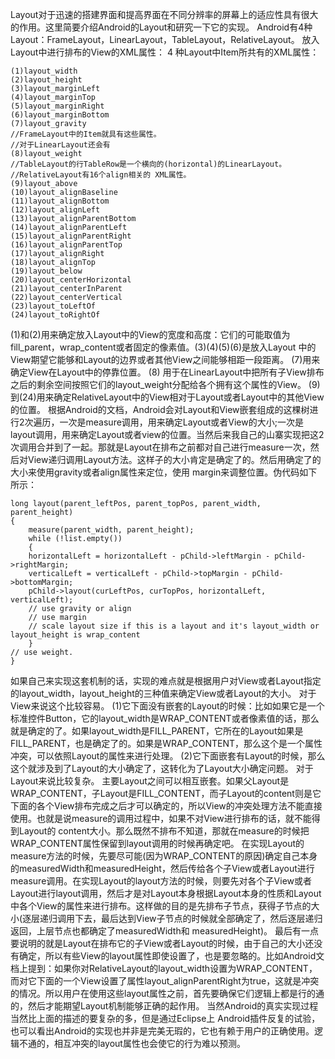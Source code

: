 Layout对于迅速的搭建界面和提高界面在不同分辨率的屏幕上的适应性具有很大的作用。这里简要介绍Android的Layout和研究一下它的实现。
Android有4种 Layout：FrameLayout，LinearLayout，TableLayout，RelativeLayout。
放入Layout中进行排布的View的XML属性：
4 种Layout中Item所共有的XML属性：
```  
(1)layout_width
(2)layout_height
(3)layout_marginLeft
(4)layout_marginTop
(5)layout_marginRight
(6)layout_marginBottom
(7)layout_gravity
//FrameLayout中的Item就具有这些属性。
//对于LinearLayout还会有
(8)layout_weight
//TableLayout的行TableRow是一个横向的(horizontal)的LinearLayout。
//RelativeLayout有16个align相关的 XML属性。
(9)layout_above
(10)layout_alignBaseline
(11)layout_alignBottom
(12)layout_alignLeft
(13)layout_alignParentBottom
(14)layout_alignParentLeft
(15)layout_alignParentRight
(16)layout_alignParentTop
(17)layout_alignRight
(18)layout_alignTop
(19)layout_below
(20)layout_centerHorizontal
(21)layout_centerInParent
(22)layout_centerVertical
(23)layout_toLeftOf
(24)layout_toRightOf
```
(1)和(2)用来确定放入Layout中的View的宽度和高度：它们的可能取值为fill_parent，wrap_content或者固定的像素值。(3)(4)(5)(6)是放入Layout 中的View期望它能够和Layout的边界或者其他View之间能够相距一段距离。
(7)用来确定View在Layout中的停靠位置。
(8) 用于在LinearLayout中把所有子View排布之后的剩余空间按照它们的layout_weight分配给各个拥有这个属性的View。
(9) 到(24)用来确定RelativeLayout中的View相对于Layout或者Layout中的其他View的位置。
根据Android的文档，Android会对Layout和View嵌套组成的这棵树进行2次遍历，一次是measure调用，用来确定Layout或者View的大小;一次是layout调用，用来确定Layout或者view的位置。当然后来我自己的山寨实现把这2次调用合并到了一起。那就是Layout在排布之前都对自己进行measure一次，然后对View递归调用Layout方法。这样子的大小肯定是确定了的。然后用确定了的大小来使用gravity或者align属性来定位，使用 margin来调整位置。伪代码如下所示：
```  
long layout(parent_leftPos, parent_topPos, parent_width, parent_height)
{
	measure(parent_width, parent_height);
	while (!list.empty())
	{
	horizontalLeft = horizontalLeft - pChild->leftMargin - pChild->rightMargin;
	verticalLeft = verticalLeft - pChild->topMargin - pChild->bottomMargin;
	pChild->layout(curLeftPos, curTopPos, horizontalLeft, verticalLeft);
	// use gravity or align
	// use margin
	// scale layout size if this is a layout and it's layout_width or layout_height is wrap_content
	}
// use weight.
}
```
如果自己来实现这套机制的话，实现的难点就是根据用户对View或者Layout指定的layout_width，layout_height的三种值来确定View或者Layout的大小。
对于View来说这个比较容易。
(1)它下面没有嵌套的Layout的时候：比如如果它是一个标准控件Button，它的layout_width是WRAP_CONTENT或者像素值的话，那么就是确定的了。如果layout_width是FILL_PARENT，它所在的Layout如果是FILL_PARENT，也是确定了的。如果是WRAP_CONTENT，那么这个是一个属性冲突，可以依照Layout的属性来进行处理。
(2)它下面嵌套有Layout的时候，那么这个就涉及到了Layout的大小确定了，这转化为了Layout大小确定问题。
对于Layout来说比较复杂。
主要Layout之间可以相互嵌套。如果父Layout是WRAP_CONTENT，子Layout是FILL_CONTENT，而子Layout的content则是它下面的各个View排布完成之后才可以确定的，所以View的冲突处理方法不能直接使用。也就是说measure的调用过程中，如果不对View进行排布的话，就不能得到Layout的 content大小。那么既然不排布不知道，那就在measure的时候把WRAP_CONTENT属性保留到layout调用的时候再确定吧。
在实现Layout的measure方法的时候，先要尽可能(因为WRAP_CONTENT的原因)确定自己本身的measuredWidth和measuredHeight，然后传给各个子View或者Layout进行measure调用。在实现Layout的layout方法的时候，则要先对各个子View或者Layout进行layout调用，然后才是对Layout本身根据Layout本身的性质和Layout中各个View的属性来进行排布。这样做的目的是先排布子节点，获得子节点的大小(逐层递归调用下去，最后达到View子节点的时候就全部确定了，然后逐层递归返回，上层节点也都确定了measuredWidth和 measuredHeight)。
最后有一点要说明的就是Layout在排布它的子View或者Layout的时候，由于自己的大小还没有确定，所以有些View的layout属性即使设置了，也是要忽略的。比如Android文档上提到：如果你对RelativeLayout的layout_width设置为WRAP_CONTENT，而对它下面的一个View设置了属性layout_alignParentRight为true，这就是冲突的情况。所以用户在使用这些layout属性之前，首先要确保它们逻辑上都是行的通的，然后才能期望Layout机制能够正确的起作用。
当然Android的真实实现过程当然比上面的描述的要复杂的多，但是通过Eclipse上 Android插件反复的试验，也可以看出Android的实现也并非是完美无瑕的，它也有赖于用户的正确使用。逻辑不通的，相互冲突的layout属性也会使它的行为难以预测。